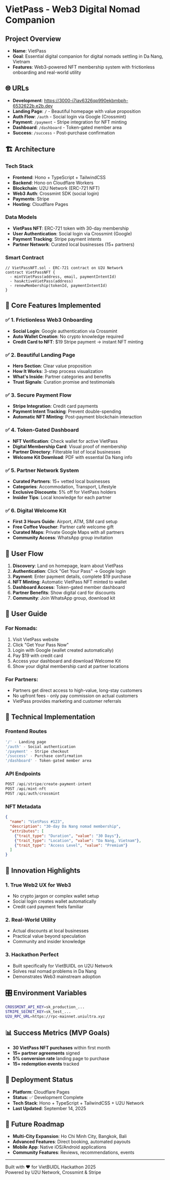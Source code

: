 # VietPass - Web3 Digital Nomad Companion

## Project Overview
- **Name**: VietPass
- **Goal**: Essential digital companion for digital nomads settling in Da Nang, Vietnam
- **Features**: Web3-powered NFT membership system with frictionless onboarding and real-world utility

## 🌐 URLs
- **Development**: https://3000-i7iav6326qp990ekbmbph-6532622b.e2b.dev
- **Landing Page**: `/` - Beautiful homepage with value proposition
- **Auth Flow**: `/auth` - Social login via Google (Crossmint)
- **Payment**: `/payment` - Stripe integration for NFT minting
- **Dashboard**: `/dashboard` - Token-gated member area
- **Success**: `/success` - Post-purchase confirmation

## 🏗️ Architecture

### Tech Stack
- **Frontend**: Hono + TypeScript + TailwindCSS
- **Backend**: Hono on Cloudflare Workers
- **Blockchain**: U2U Network (ERC-721 NFT)
- **Web3 Auth**: Crossmint SDK (social login)
- **Payments**: Stripe
- **Hosting**: Cloudflare Pages

### Data Models
- **VietPass NFT**: ERC-721 token with 30-day membership
- **User Authentication**: Social login via Crossmint (Google)
- **Payment Tracking**: Stripe payment intents
- **Partner Network**: Curated local businesses (15+ partners)

### Smart Contract
```solidity
// VietPassNFT.sol - ERC-721 contract on U2U Network
contract VietPassNFT {
  - mintVietPass(address, email, paymentIntentId)
  - hasActiveVietPass(address)
  - renewMembership(tokenId, paymentIntentId)
}
```

## 🎯 Core Features Implemented

### ✅ 1. Frictionless Web3 Onboarding
- **Social Login**: Google authentication via Crossmint
- **Auto Wallet Creation**: No crypto knowledge required
- **Credit Card to NFT**: $19 Stripe payment → instant NFT minting

### ✅ 2. Beautiful Landing Page
- **Hero Section**: Clear value proposition
- **How It Works**: 3-step process visualization
- **What's Inside**: Partner categories and benefits
- **Trust Signals**: Curation promise and testimonials

### ✅ 3. Secure Payment Flow
- **Stripe Integration**: Credit card payments
- **Payment Intent Tracking**: Prevent double-spending
- **Automatic NFT Minting**: Post-payment blockchain interaction

### ✅ 4. Token-Gated Dashboard
- **NFT Verification**: Check wallet for active VietPass
- **Digital Membership Card**: Visual proof of membership
- **Partner Directory**: Filterable list of local businesses
- **Welcome Kit Download**: PDF with essential Da Nang info

### ✅ 5. Partner Network System
- **Curated Partners**: 15+ vetted local businesses
- **Categories**: Accommodation, Transport, Lifestyle
- **Exclusive Discounts**: 5% off for VietPass holders
- **Insider Tips**: Local knowledge for each partner

### ✅ 6. Digital Welcome Kit
- **First 3 Hours Guide**: Airport, ATM, SIM card setup
- **Free Coffee Voucher**: Partner café welcome gift
- **Curated Maps**: Private Google Maps with all partners
- **Community Access**: WhatsApp group invitation

## 🚀 User Flow

1. **Discovery**: Land on homepage, learn about VietPass
2. **Authentication**: Click "Get Your Pass" → Google login
3. **Payment**: Enter payment details, complete $19 purchase
4. **NFT Minting**: Automatic VietPass NFT minted to wallet
5. **Dashboard Access**: Token-gated member dashboard
6. **Partner Benefits**: Show digital card for discounts
7. **Community**: Join WhatsApp group, download kit

## 📱 User Guide

### For Nomads:
1. Visit VietPass website
2. Click "Get Your Pass Now"
3. Login with Google (wallet created automatically)
4. Pay $19 with credit card
5. Access your dashboard and download Welcome Kit
6. Show your digital membership card at partner locations

### For Partners:
- Partners get direct access to high-value, long-stay customers
- No upfront fees - only pay commission on actual customers
- VietPass provides marketing and customer referrals

## 🔧 Technical Implementation

### Frontend Routes
```typescript
'/' - Landing page
'/auth' - Social authentication
'/payment' - Stripe checkout
'/success' - Purchase confirmation
'/dashboard' - Token-gated member area
```

### API Endpoints
```typescript
POST /api/stripe/create-payment-intent
POST /api/mint-nft
POST /api/auth/crossmint
```

### NFT Metadata
```json
{
  "name": "VietPass #123",
  "description": "30-day Da Nang nomad membership",
  "attributes": [
    {"trait_type": "Duration", "value": "30 Days"},
    {"trait_type": "Location", "value": "Da Nang, Vietnam"},
    {"trait_type": "Access Level", "value": "Premium"}
  ]
}
```

## 🌟 Innovation Highlights

### 1. **True Web2 UX for Web3**
- No crypto jargon or complex wallet setup
- Social login creates wallet automatically
- Credit card payment feels familiar

### 2. **Real-World Utility**
- Actual discounts at local businesses
- Practical value beyond speculation
- Community and insider knowledge

### 3. **Hackathon Perfect**
- Built specifically for VietBUIDL on U2U Network
- Solves real nomad problems in Da Nang
- Demonstrates Web3 mainstream adoption

## 🎛️ Environment Variables
```bash
CROSSMINT_API_KEY=sk_production_...
STRIPE_SECRET_KEY=sk_test_...
U2U_RPC_URL=https://rpc-mainnet.uniultra.xyz
```

## 📊 Success Metrics (MVP Goals)
- **30 VietPass NFT purchases** within first month
- **15+ partner agreements** signed
- **5% conversion rate** landing page to purchase
- **15+ redemption events** tracked

## 🚀 Deployment Status
- **Platform**: Cloudflare Pages
- **Status**: ✅ Development Complete
- **Tech Stack**: Hono + TypeScript + TailwindCSS + U2U Network
- **Last Updated**: September 14, 2025

## 🔮 Future Roadmap
- **Multi-City Expansion**: Ho Chi Minh City, Bangkok, Bali
- **Advanced Features**: Direct booking, automated payouts
- **Mobile App**: Native iOS/Android applications
- **Community Features**: Reviews, recommendations, events

---

Built with ❤️ for VietBUIDL Hackathon 2025  
Powered by U2U Network, Crossmint & Stripe